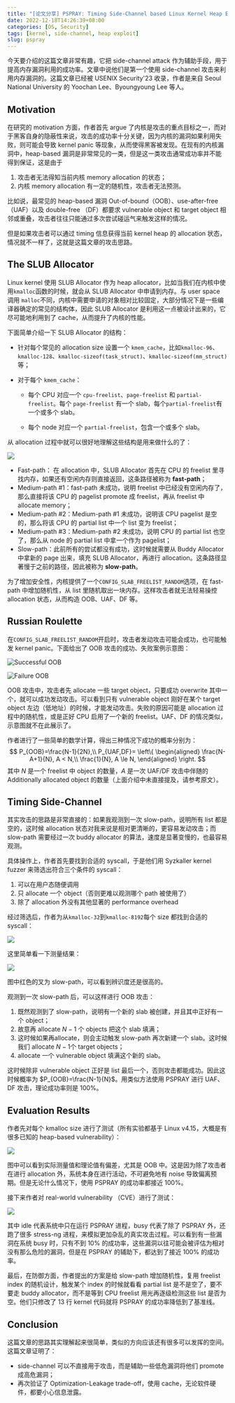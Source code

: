 ```yaml
---
title: "[论文分享] PSPRAY: Timing Side-Channel based Linux Kernel Heap Exploitation Technique"
date: 2022-12-18T14:26:39+08:00
categories: [OS, Security]
tags: [kernel, side-channel, heap exploit]
slug: pspray
---
```




今天要介绍的这篇文章非常有趣，它把 side-channel attack 作为辅助手段，用于提高内存漏洞利用的成功率。文章中说他们是第一个使用 side-channel 攻击来利用内存漏洞的。这篇文章已经被 USENIX Security'23 收录，作者是来自 Seoul National University 的 Yoochan Lee、Byoungyoung Lee 等人。



## Motivation

在研究的 motivation 方面，作者首先 argue 了内核是攻击的重点目标之一，而对于黑客自身的隐蔽性来说，攻击的成功率十分关键，因为内核的漏洞如果利用失败，则可能会导致 kernel panic 等现象，从而使得黑客被发现。在现有的内核漏洞中，heap-based 漏洞是非常常见的一类，但是这一类攻击通常成功率并不能得到保证，这是由于

1. 攻击者无法得知当前内核 memory allocation 的状态；
2. 内核 memory allocation 有一定的随机性，攻击者无法预测。

比如说，最常见的 heap-based 漏洞 Out-of-bound（OOB）、use-after-free （UAF）以及 double-free （DF）都要求 vulnerable object 和 target object 相邻或重叠，攻击者往往只能通过多次尝试碰运气来触发这样的情况。

但是如果攻击者可以通过 timing 信息获得当前 kernel heap 的 allocation 状态，情况就不一样了，这就是这篇文章的攻击思路。



## The SLUB Allocator

Linux kernel 使用 SLUB Allocator 作为 heap allocator，比如当我们在内核中使用`kmalloc`函数的时候，就会从 SLUB Allocator 中申请到内存。与 user space 调用 `malloc`不同，内核中需要申请的对象相对比较固定，大部分情况下是一些编译器确定的常见的结构体，因此 SLUB Allocator 是利用这一点被设计出来的，它尽可能地利用到了 cache，从而提升了内核的性能。

下面简单介绍一下 SLUB Allocator 的结构：

- 针对每个常见的 allocation size 设置一个 `kmem_cache`，比如`kmalloc-96`、`kmalloc-128`、`kmalloc-sizeof(task_struct)`、`kmalloc-sizeof(mm_struct)`等；

- 对于每个 `kmem_cache`：

  - 每个 CPU 对应一个 `cpu-freelist`、`page-freelist` 和 `partial-freelist`。每个 `page-freelist` 有一个 slab，每个`partial-freelist`有一个或多个 slab。

  - 每个 node 对应一个 `partial-freelist`，包含一个或多个 slab。

从 allocation 过程中就可以很好地理解这些结构是用来做什么的了：

![](slub-seq.png)

- Fast-path： 在 allocation 中，SLUB Allocator 首先在 CPU 的 freelist 里寻找内存，如果还有空闲内存则直接返回，这条路径被称为 **fast-path**；
- Medium-path #1：fast-path 未成功，说明 freelist 中已经没有空闲内存了，那么直接将该 CPU 的 pagelist promote 成 freelist，再从 freelist 中 allocate memory；
- Medium-path #2：Medium-path #1 未成功，说明该 CPU pagelist 是空的，那么将该 CPU 的 partial list 中一个 list 变为 freelist；
- Medium-path #3：Medium-path #2 未成功，说明 CPU 的 partial list 也空了，那么从 node 的 partial list 中拿一个作为 pagelist；
- Slow-path：此前所有的尝试都没有成功，这时候就需要从 Buddy Allocator 中拿新的 page 出来，填充 SLUB Allocator，再进行 allocation。这条路径显著慢于之前的路径，因此被称为 **slow-path**。

为了增加安全性，内核提供了一个`CONFIG_SLAB_FREELIST_RANDOM`选项，在 fast-path 中增加随机性，从 list 里随机取出一块内存。这样攻击者就无法轻易操控 allocation 状态，从而构造 OOB、UAF、DF 等。



## Russian Roulette

在`CONFIG_SLAB_FREELIST_RANDOM`开启时，攻击者发动攻击可能会成功，也可能触发 kernel panic。下面给出了 OOB 攻击的成功、失败案例示意图：

![Successful OOB](oob-success.png)

![Failure OOB](oob-fail.png)

OOB 攻击中，攻击者先 allocate 一些 target object，只要成功 overwrite 其中一个，就可以成功发动攻击。可以看到只有 vulnerable object 刚好在某个 target object 左边（低地址）的时候，才能发动攻击。失败的原因可能是 allocation 过程中的随机性，或是正好 CPU 启用了一个新的 freelist。UAF、DF 的情况类似，示意图就不在此展示了。

作者进行了一些简单的数学计算，得出三种情况下成功的概率分别为：
$$
P_{OOB}=\frac{N-1}{2N},\\
P_{UAF,DF}=
\left\{
\begin{aligned}
\frac{N-A+1}{N}, A < N,\\
\frac{1}{N}, A \le N,
\end{aligned}
\right.
$$
其中 $N$ 是一个 freelist 中 object 的数量，$A$ 是一次 UAF/DF 攻击中伴随的 Additionally allocated object 的数量（上面介绍中未直接提及，请参考原文）。

## Timing Side-Channel

其实攻击的思路是非常直接的：如果我观测到一次 slow-path，说明所有 list 都是空的，这时候 allocation 状态对我来说是相对更清晰的，更容易发动攻击；而 slow-path 需要经过一次 buddy allocator 的算法，速度是显著变慢的，也最容易观测。

具体操作上，作者首先要找到合适的 syscall，于是他们用 Syzkaller kernel fuzzer 来筛选出符合三个条件的 syscall：

1. 可以在用户态随便调用
2. 只 allocate 一个 object（否则更难以观测哪个 path 被使用了）
3. 除了 allocation 外没有其他显著的 performance overhead

经过筛选后，作者为从`kmalloc-32`到`kmalloc-8192`每个 size 都找到合适的 syscall：

![](syscalls.png)

这里简单看一下测量结果：

![](msgsnd-result.png)

图中红色的叉为 slow-path，可以看到辨识度还是很高的。

观测到一次 slow-path 后，可以这样进行 OOB 攻击：

1. 既然观测到了 slow-path，说明有一个新的 slab 被创建，并且其中正好有一个 object；
2. 故意再 allocate $N-1$ 个 objects 把这个 slab 填满；
3. 这时候如果再allocate，则会主动触发 slow-path 再次新建一个 slab。这时候我们 allocate $N-1$个 target objects；
4. allocate 一个 vulnerable object 填满这个新的 slab。

这时候除非 vulnerable object 正好是 list 最后一个，否则攻击都能成功。因此这时候概率为 $P_{OOB}=\frac{N-1}{N}$。用类似方法使用 PSPRAY 进行 UAF、DF 攻击，理论成功率则是 $100\%$。

## Evaluation Results

作者先对每个 kmalloc size 进行了测试（所有实验都基于 Linux v4.15，大概是有很多已知的 heap-based vulnerability）：

![](synthetic.png)

图中可以看到实际测量值和理论值有偏差，尤其是 OOB 中。这是因为除了攻击者在进行 allocation 外，系统本身在进行活动，不可避免地有 noise 导致偏离预期。但是无论什么情况下，使用 PSPRAY 的成功率都接近 $100\%$。

接下来作者对 real-world vulnerability （CVE）进行了测试：

![](cve-result.png)

其中 idle 代表系统中只在运行 PSPRAY 进程，busy 代表了除了 PSPRAY 外，还跑了很多 stress-ng 进程，来模拟更加杂乱的真实攻击过程。可以看到有一些漏洞在系统 busy 时，只有不到 $10\%$ 的成功率，这些漏洞以往可能会被评估为相对没有那么危险的漏洞，但是在 PSPRAY 的辅助下，都达到了接近 $100\%$ 的成功率。

最后，在防御方面，作者提出的方案是给 slow-path 增加随机性，复用 freelist index 的随机设计，触发某个 index 的时候就看看 partial list 是不是空了，要不要走 buddy allocator，而不是等到 CPU freelist 用光再逐级检测这些 list 是否为空。他们只修改了 13 行 kernel 代码就将 PSPRAY 的成功率降低到了基准线。

## Conclusion

这篇文章的思路其实理解起来很简单，类似的方向应该还有很多可以发挥的空间。这篇文章证明了：

- side-channel 可以不直接用于攻击，而是辅助一些低危漏洞将他们 promote 成高危漏洞；
- 再次验证了 Optimization-Leakage trade-off，使用 cache，无论软件硬件，都要小心信息泄露。

